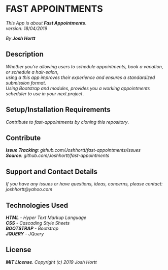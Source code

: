 # FAST APPOINTMENTS

_This App is about **Fast Appointments**_.<br/>
_version: 18/04/2019_<br/>

_By **Josh Hortt**_

## Description

_Whether you're allowing users to schedule appointments, book a vacation, or schedule a hair-salon_,<br/>
_using a this app improves their experience and ensures a standardized submission format_.<br/>
_Using Bootstrap and modules, provides you a working appointments scheduler to use in your next project_.

## Setup/Installation Requirements

_Contribute to fast-appointments by cloning this repository_.

## Contribute

_**Issue Tracking**: github.com/Joshhortt/fast-appointments/issues_<br/>
_**Source**: github.com/Joshhortt/fast-appointments_

## Support and Contact Details

_If you have any issues or have questions, ideas, concerns, please contact: joshhortt@yahoo.com_

## Technologies Used

_**HTML** - Hyper Text Markup Language_<br/>
_**CSS** - Cascading Style Sheets_<br/>
_**BOOTSTRAP** - Bootstrap_</br>
_**JQUERY** - JQuery_

## License

_**MIT License**. Copyright (c) 2019 Josh Hortt_
